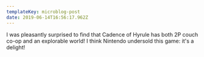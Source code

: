 ```yaml
---
templateKey: microblog-post
date: 2019-06-14T16:56:17.962Z
---
```


I was pleasantly surprised to find that Cadence of Hyrule has both 2P couch co-op and an explorable world! I think Nintendo undersold this game: it's a delight!
